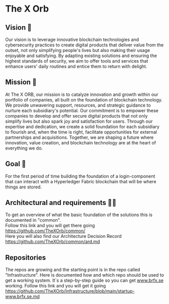 # The X Orb  

## Vision 🌈
Our vision is to leverage innovative blockchain technologies and cybersecurity practices to create digital products that deliver value from the outset, not only simplifying people's lives but also making their usage enjoyable and satisfying. By adapting existing solutions and ensuring the highest standards of security, we aim to offer tools and services that enhance users' daily routines and entice them to return with delight.

## Mission 🧙
At The X ORB, our mission is to catalyze innovation and growth within our portfolio of companies, all built on the foundation of blockchain technology. We provide unwavering support, resources, and strategic guidance to nurture each subsidiary's potential. Our commitment is to empower these companies to develop and offer secure digital products that not only simplify lives but also spark joy and satisfaction for users. Through our expertise and dedication, we create a solid foundation for each subsidiary to flourish and, when the time is right, facilitate opportunities for external partnerships and acquisitions. Together, we are shaping a future where innovation, value creation, and blockchain technology are at the heart of everything we do.

## Goal 🏁
For the first period of time building the foundation of a login-component that can interact with a Hyperledger Fabric blockchain that will be where things are stored.

## Architectural and requirements 👩‍💻
To get an overview of what the basic foundation of the solutions this is documented in "common".   
Follow this link and you will get there going https://github.com/TheXOrb/common/  
Here you will also find our Architecture Decision Record https://github.com/TheXOrb/common/ard.md  

## Repositories
The repos are growing and the starting point is in the repo called "Infrastructure". Here is documented how and which repo should be used to get a working system.
It´s a step-by-step guide so you can get www.brfx.se working. Follow this link and you will get it going https://github.com/TheXOrb/Infrastructure/blob/main/startup-www.brfx.se.md

<!--

**Here are some ideas to get you started:**

🙋‍♀️ A short introduction - what is your organization all about?
🌈 Contribution guidelines - how can the community get involved?
👩‍💻 Useful resources - where can the community find your docs? Is there anything else the community should know?
🍿 Fun facts - what does your team eat for breakfast?
🧙 Remember, you can do mighty things with the power of [Markdown](https://docs.github.com/github/writing-on-github/getting-started-with-writing-and-formatting-on-github/basic-writing-and-formatting-syntax)
-->
